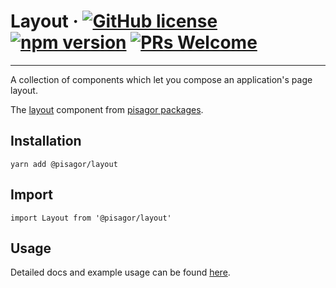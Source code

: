 # Layout &middot; [![GitHub license](https://img.shields.io/badge/license-MIT-blue.svg)](https://github.com/facebook/react/blob/master/LICENSE) [![npm version](https://img.shields.io/npm/v/react.svg?style=flat)](https://www.npmjs.com/package/react) [![PRs Welcome](https://img.shields.io/badge/PRs-welcome-brightgreen.svg)](https://reactjs.org/docs/how-to-contribute.html#your-first-pull-request)

---

A collection of components which let you compose an application&#39;s page layout.

The [layout](https://pisagor.com/components/layout) component from [pisagor packages](https://pisagor.com).

## Installation

    yarn add @pisagor/layout

## Import
  
    import Layout from '@pisagor/layout'
  

## Usage

Detailed docs and example usage can be found [here](https://pisagor.com/components/layout).
